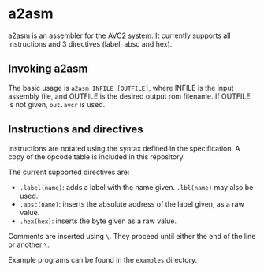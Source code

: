 # a2asm

a2asm is an assembler for the [AVC2 system](https://github.com/ambyshframber/avc2). It currently supports all instructions and 3 directives (label, absc and hex).

## Invoking a2asm

The basic usage is `a2asm INFILE [OUTFILE]`, where INFILE is the input assembly file, and OUTFILE is the desired output rom filename. If OUTFILE is not given, `out.avcr` is used.

## Instructions and directives

Instructions are notated using the syntax defined in the specification. A copy of the opcode table is included in this repository.

The current supported directives are:

- `.label(name)`: adds a label with the name given. `.lbl(name)` may also be used.
- `.absc(name)`: inserts the absolute address of the label given, as a raw value.
- `.hex(hex)`: inserts the byte given as a raw value.

Comments are inserted using `\`. They proceed until either the end of the line or another `\`.

Example programs can be found in the `examples` directory.
